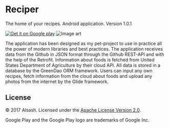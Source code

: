 # Reciper

The home of your recipes. Android application. Version 1.0.1

[![Get it on Google play](/../../raw/master/jpg/art/v001/google-play-badge-small.png)][1]
![Image art](/../../raw/master/jpg/art/v001/123.png)

The application has been designed as my pet-project to use in practice all the power of modern libraries and best practices. The application receives data from the Github in JSON format through the Github REST-API and with the help of the Retrofit. Information about foods is fetched from United States Department of Agriculture by their cloud API. All data is stored in a database by the GreenDao ORM framework. Users can input any own recipes, fetch information from the cloud about foods and upload any photos from the internet by the Glide framework.

## License
© 2017 Alsash. Licensed under the [Apache License Version 2.0](/../../blob/master/LICENSE).

Google Play and the Google Play logo are trademarks of Google Inc.

[1]: https://play.google.com/store/apps/details?id=com.alsash.reciper

